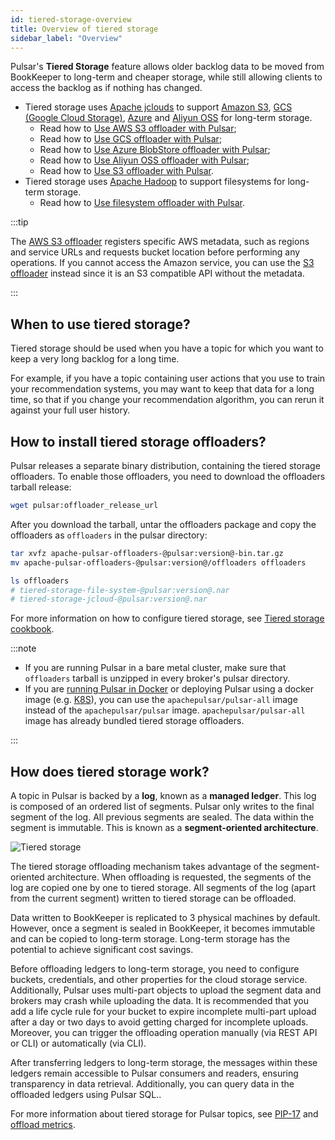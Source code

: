 ```yaml
---
id: tiered-storage-overview
title: Overview of tiered storage
sidebar_label: "Overview"
---
```


Pulsar's **Tiered Storage** feature allows older backlog data to be moved from BookKeeper to long-term and cheaper storage, while still allowing clients to access the backlog as if nothing has changed.

* Tiered storage uses [Apache jclouds](https://jclouds.apache.org) to support [Amazon S3](https://aws.amazon.com/s3/), [GCS (Google Cloud Storage)](https://cloud.google.com/storage/), [Azure](https://azure.microsoft.com/en-us/services/storage/blobs/) and [Aliyun OSS](https://www.aliyun.com/product/oss) for long-term storage.
  * Read how to [Use AWS S3 offloader with Pulsar](tiered-storage-aws.md);
  * Read how to [Use GCS offloader with Pulsar](tiered-storage-gcs.md);
  * Read how to [Use Azure BlobStore offloader with Pulsar](tiered-storage-azure.md);
  * Read how to [Use Aliyun OSS offloader with Pulsar](tiered-storage-aliyun.md);
  * Read how to [Use S3 offloader with Pulsar](tiered-storage-s3.md).
* Tiered storage uses [Apache Hadoop](http://hadoop.apache.org/) to support filesystems for long-term storage.
  * Read how to [Use filesystem offloader with Pulsar](tiered-storage-filesystem.md).

:::tip

The [AWS S3 offloader](tiered-storage-aws.md) registers specific AWS metadata, such as regions and service URLs and requests bucket location before performing any operations. If you cannot access the Amazon service, you can use the [S3 offloader](tiered-storage-s3.md) instead since it is an S3 compatible API without the metadata.

:::


## When to use tiered storage?

Tiered storage should be used when you have a topic for which you want to keep a very long backlog for a long time.

For example, if you have a topic containing user actions that you use to train your recommendation systems, you may want to keep that data for a long time, so that if you change your recommendation algorithm, you can rerun it against your full user history.

## How to install tiered storage offloaders?

Pulsar releases a separate binary distribution, containing the tiered storage offloaders. To enable those offloaders, you need to download the offloaders tarball release:

```bash
wget pulsar:offloader_release_url
```

After you download the tarball, untar the offloaders package and copy the offloaders as `offloaders` in the pulsar directory:

```bash
tar xvfz apache-pulsar-offloaders-@pulsar:version@-bin.tar.gz
mv apache-pulsar-offloaders-@pulsar:version@/offloaders offloaders

ls offloaders
# tiered-storage-file-system-@pulsar:version@.nar
# tiered-storage-jcloud-@pulsar:version@.nar
```

For more information on how to configure tiered storage, see [Tiered storage cookbook](cookbooks-tiered-storage.md).

:::note

* If you are running Pulsar in a bare metal cluster, make sure that `offloaders` tarball is unzipped in every broker's pulsar directory.
* If you are [running Pulsar in Docker](getting-started-docker.md) or deploying Pulsar using a docker image (e.g. [K8S](deploy-kubernetes.md)), you can use the `apachepulsar/pulsar-all` image instead of the `apachepulsar/pulsar` image. `apachepulsar/pulsar-all` image has already bundled tiered storage offloaders.

:::

## How does tiered storage work?

A topic in Pulsar is backed by a **log**, known as a **managed ledger**. This log is composed of an ordered list of segments. Pulsar only writes to the final segment of the log. All previous segments are sealed. The data within the segment is immutable. This is known as a **segment-oriented architecture**.

![Tiered storage](/assets/pulsar-tiered-storage.png "Tiered Storage")

The tiered storage offloading mechanism takes advantage of the segment-oriented architecture. When offloading is requested, the segments of the log are copied one by one to tiered storage. All segments of the log (apart from the current segment) written to tiered storage can be offloaded.

Data written to BookKeeper is replicated to 3 physical machines by default. However, once a segment is sealed in BookKeeper, it becomes immutable and can be copied to long-term storage. Long-term storage has the potential to achieve significant cost savings.

Before offloading ledgers to long-term storage, you need to configure buckets, credentials, and other properties for the cloud storage service. Additionally, Pulsar uses multi-part objects to upload the segment data and brokers may crash while uploading the data. It is recommended that you add a life cycle rule for your bucket to expire incomplete multi-part upload after a day or two days to avoid getting charged for incomplete uploads. Moreover, you can trigger the offloading operation manually (via REST API or CLI) or automatically (via CLI).

After transferring ledgers to long-term storage, the messages within these ledgers remain accessible to Pulsar consumers and readers, ensuring transparency in data retrieval. Additionally, you can query data in the offloaded ledgers using Pulsar SQL..

For more information about tiered storage for Pulsar topics, see [PIP-17](https://github.com/apache/pulsar/wiki/PIP-17:-Tiered-storage-for-Pulsar-topics) and [offload metrics](reference-metrics.md#offload-metrics).